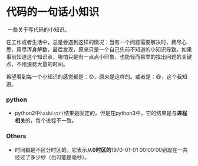# 代码的一句话小知识

​		一些关于写代码的小知识。

​		在工作或者生活中，总是会遇到这样的情况：当有一个问题需要解决时，费尽心思，用尽浑身解数，最后发现，原来只是一个自己先前不知道的小知识导致。如果事前知道这个知识点，哪怕只是有一点点小印象，也能轻而易举的找出问题的关键点，不用浪费大量的时间。

​		希望看到每一个小知识的感觉都是：😯，原来是这样的。或者是：😆，这个我知道。

### python

- python2中`hash(str)`结果是固定的，但是在python3中，它的结果是与**进程相关**的，每个进程不一致。

### Others

- 时间戳是不区分时区的，它表示从**0时区的**1970-01-01 00:00:00到现在一共经过了多少秒（也可能是毫秒）。